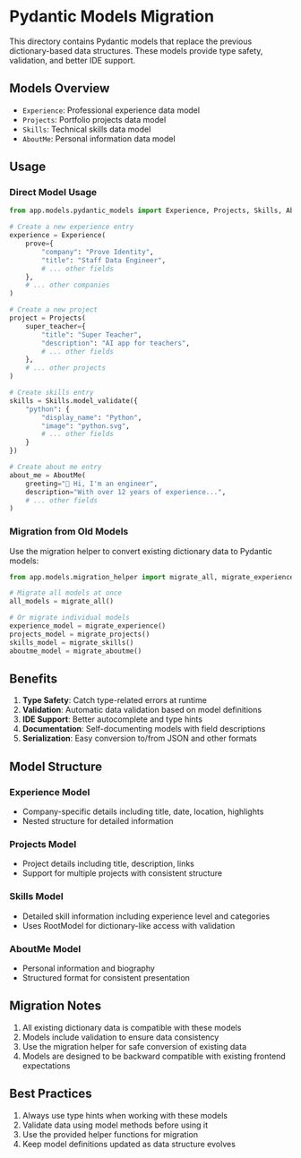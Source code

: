 # Pydantic Models Migration

This directory contains Pydantic models that replace the previous dictionary-based data structures. These models provide type safety, validation, and better IDE support.

## Models Overview

- `Experience`: Professional experience data model
- `Projects`: Portfolio projects data model
- `Skills`: Technical skills data model
- `AboutMe`: Personal information data model

## Usage

### Direct Model Usage

```python
from app.models.pydantic_models import Experience, Projects, Skills, AboutMe

# Create a new experience entry
experience = Experience(
    prove={
        "company": "Prove Identity",
        "title": "Staff Data Engineer",
        # ... other fields
    },
    # ... other companies
)

# Create a new project
project = Projects(
    super_teacher={
        "title": "Super Teacher",
        "description": "AI app for teachers",
        # ... other fields
    },
    # ... other projects
)

# Create skills entry
skills = Skills.model_validate({
    "python": {
        "display_name": "Python",
        "image": "python.svg",
        # ... other fields
    }
})

# Create about me entry
about_me = AboutMe(
    greeting="👋 Hi, I'm an engineer",
    description="With over 12 years of experience...",
    # ... other fields
)
```

### Migration from Old Models

Use the migration helper to convert existing dictionary data to Pydantic models:

```python
from app.models.migration_helper import migrate_all, migrate_experience, migrate_projects, migrate_skills, migrate_aboutme

# Migrate all models at once
all_models = migrate_all()

# Or migrate individual models
experience_model = migrate_experience()
projects_model = migrate_projects()
skills_model = migrate_skills()
aboutme_model = migrate_aboutme()
```

## Benefits

1. **Type Safety**: Catch type-related errors at runtime
2. **Validation**: Automatic data validation based on model definitions
3. **IDE Support**: Better autocomplete and type hints
4. **Documentation**: Self-documenting models with field descriptions
5. **Serialization**: Easy conversion to/from JSON and other formats

## Model Structure

### Experience Model
- Company-specific details including title, date, location, highlights
- Nested structure for detailed information

### Projects Model
- Project details including title, description, links
- Support for multiple projects with consistent structure

### Skills Model
- Detailed skill information including experience level and categories
- Uses RootModel for dictionary-like access with validation

### AboutMe Model
- Personal information and biography
- Structured format for consistent presentation

## Migration Notes

1. All existing dictionary data is compatible with these models
2. Models include validation to ensure data consistency
3. Use the migration helper for safe conversion of existing data
4. Models are designed to be backward compatible with existing frontend expectations

## Best Practices

1. Always use type hints when working with these models
2. Validate data using model methods before using it
3. Use the provided helper functions for migration
4. Keep model definitions updated as data structure evolves
